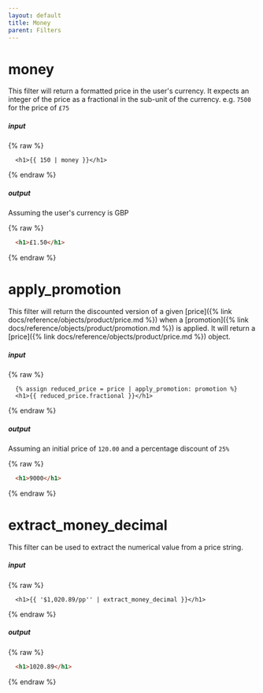 ```yaml
---
layout: default
title: Money
parent: Filters
---
```


# money

This filter will return a formatted price in the user's currency. It expects an integer of the price as a fractional in the sub-unit of the currency. e.g. `7500` for the price of `£75`

##### input
{% raw %}
```liquid
  <h1>{{ 150 | money }}</h1>
```
{% endraw %}

##### output
Assuming the user's currency is GBP

{% raw %}
```html
  <h1>£1.50</h1>
```
{% endraw %}

# apply_promotion

This filter will return the discounted version of a given [price]({% link docs/reference/objects/product/price.md %}) when a [promotion]({% link docs/reference/objects/product/promotion.md %}) is applied. It will return a [price]({% link docs/reference/objects/product/price.md %}) object.

##### input
{% raw %}
```liquid
  {% assign reduced_price = price | apply_promotion: promotion %}
  <h1>{{ reduced_price.fractional }}</h1>
```
{% endraw %}

##### output
Assuming an initial price of `120.00` and a percentage discount of `25%`

{% raw %}
```html
  <h1>9000</h1>
```
{% endraw %}

# extract_money_decimal

This filter can be used to extract the numerical value from a price string.

##### input
{% raw %}
```liquid
  <h1>{{ '$1,020.89/pp'' | extract_money_decimal }}</h1>
```
{% endraw %}

##### output

{% raw %}
```html
  <h1>1020.89</h1>
```
{% endraw %}


